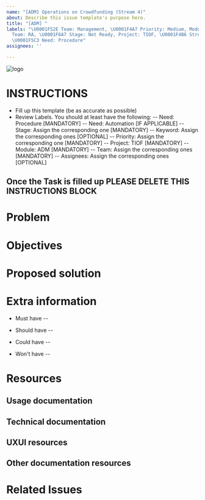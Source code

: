 ```yaml
---
name: "[ADM] Operations on Crowdfunding (Stream 4)"
about: Describe this issue template's purpose here.
title: "[ADM] "
labels: "\U0001F52E Team: Management, \U0001F4A7 Priority: Medium, Module: ADM, \U0001F50B
  Team: RA, \U0001F6A7 Stage: Not Ready, Project: TIOF, \U0001F4B6 Stream: Crowdfunding,
  \U0001F5C3 Need: Procedure"
assignees: ''

---
```


<a id="top"></a>
![logo](https://user-images.githubusercontent.com/9198668/103214045-6c668e00-494a-11eb-94bb-4246857b8380.png)

# INSTRUCTIONS
- Fill up this template (be as accurate as possible)
- Review Labels. You should at least have the following:
 -- Need: Procedure [MANDATORY]
 -- Need: Automation [IF APPLICABLE]
 -- Stage: Assign the corresponding one [MANDATORY]
 -- Keyword: Assign the corresponding ones [OPTIONAL]
 -- Priority: Assign the corresponding one [MANDATORY] 
 -- Project: TIOF [MANDATORY]
 -- Module: ADM [MANDATORY]
 -- Team: Assign the corresponding ones [MANDATORY]
 -- Assignees: Assign the corresponding ones [OPTIONAL]

Once the Task is filled up PLEASE DELETE THIS INSTRUCTIONS BLOCK
---

# Problem


# Objectives


# Proposed solution


# Extra information
- Must have
 -- 

- Should have
 -- 

- Could have
 -- 

- Won't have
 -- 

# Resources
## Usage documentation

## Technical documentation

## UXUI resources

## Other documentation resources

# Related Issues
<!--stackedit_data:
eyJoaXN0b3J5IjpbMTg3NDAzNDI0NSwxMTYwNTUyNzddfQ==
-->
